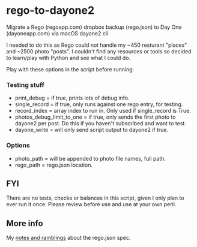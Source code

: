 # rego-to-dayone2
Migrate a Rego (regoapp.com) dropbox backup (rego.json) to Day One (dayoneapp.com) via macOS dayone2 cli

I needed to do this as Rego could not handle my ~450 resturant "places" and ~2500 photo "posts". I couldn't find any resources or tools so decided to learn/play with Python and see what I could do.

Play with these options in the script before running:

### Testing stuff
* print_debug = if true, prints lots of debug info.
* single_record = if true, only runs against one rego entry, for testing.
* record_index = array index to run in. Only used if single_record is True.
* photos_debug_limit_to_one = if true, only sends the first photo to dayone2 per post. Do this if you haven't subscribed and want to test.
* dayone_write = will only send script output to dayone2 if true.
### Options
* photo_path = will be appended to photo file names, full path.
* rego_path = rego.json location.

## FYI
There are no tests, checks or balances in this script, given I only plan to ever run it once. Please review before use and use at your own peril. 

## More info
My [notes and ramblings](NOTES.md) about the rego.json spec.

